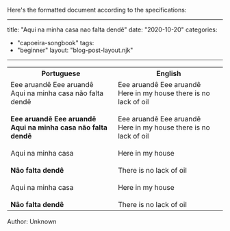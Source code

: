 Here's the formatted document according to the specifications:

---
title: "Aqui na minha casa nao falta dendê"
date: "2020-10-20"
categories: 
  - "capoeira-songbook"
tags: 
  - "beginner"
layout: "blog-post-layout.njk"
---

<table class="capoeira-table">
    <tr class="header-row">
        <th>Portuguese</th>
        <th>English</th>
    </tr>
    <tr>
        <td>Eee aruandê Eee aruandê<br>
Aqui na minha casa não falta dendê<br>
<br>
<strong>Eee aruandê Eee aruandê<br>
Aqui na minha casa não falta dendê</strong><br>
<br>
Aqui na minha casa<br>
<br>
<strong>Não falta dendê</strong><br>
<br>
Aqui na minha casa<br>
<br>
<strong>Não falta dendê</strong></td>
        <td>Eee aruandê Eee aruandê<br>
Here in my house there is no lack of oil<br>
<br>
Eee aruandê Eee aruandê<br>
Here in my house there is no lack of oil<br>
<br>
Here in my house<br>
<br>
There is no lack of oil<br>
<br>
Here in my house<br>
<br>
There is no lack of oil</td>
    </tr>
</table>

<figcaption>
Author: Unknown
</figcaption>